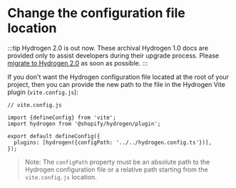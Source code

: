 # Change the configuration file location


:::tip
Hydrogen 2.0 is out now. These archival Hydrogen 1.0 docs are provided only to assist developers during their upgrade process. Please [migrate to Hydrogen 2.0](https://shopify.dev/docs/custom-storefronts/hydrogen/migrate-hydrogen-remix) as soon as possible.
:::



If you don't want the Hydrogen configuration file located at the root of your project, then you can provide the new path to the file in the Hydrogen Vite plugin (`vite.config.js`):

```tsx
// vite.config.js

import {defineConfig} from 'vite';
import hydrogen from '@shopify/hydrogen/plugin';

export default defineConfig({
  plugins: [hydrogen({configPath: '../../hydrogen.config.ts'})],
});
```



> Note:
> The `configPath` property must be an absolute path to the Hydrogen configuration file or a relative path starting from the `vite.config.js` location.
